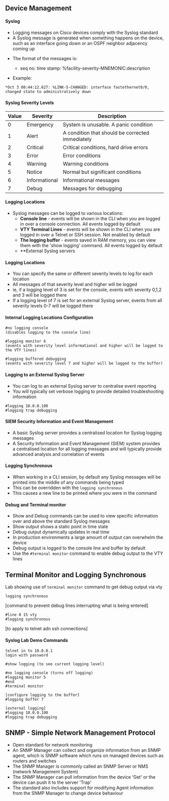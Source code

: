 ## Device Management 

#### Syslog

- Logging messages on Cisco devices comply with the Syslog standard
- A Syslog message is generated when something happens on the device, such as an interface going down or an OSPF neighbor adjacency coming up


* The format of the messages is: 
    - seq no: time stamp: %facility-severity-MNEMONIC:description

* Example:
```
*Oct 3 00:44:12.627: %LINK-5-CHANGED: interface fastethernet0/0, changed state to administratively down
```

#### Syslog Severity Levels 

| Value | Severity      | Description                                      |
|-------|---------------|--------------------------------------------------|
| 0     | Emergency     | System is unusable. A panic condition            |
| 1     | Alert         | A condition that should be corrected immediately |
| 2     | Critical      | Critical conditions, hard drive errors           |
| 3     | Error         | Error conditions                                 |
| 4     | Warning       | Warning conditions                               |
| 5     | Notice        | Normal but significant conditions                |
| 6     | Informational | Informational messages                           |
| 7     | Debug         | Messages for debugging                           |

#### Logging Locations 

* Syslog messages can be logged to various locations:
    - **Console line** - events will be shown in the CLI when you are logged in over a console connection. All events logged by default
    - **VTY Terminal Lines** - events will be shown in the CLI when you are logged in over a Telnet or SSH session. Not enabled by default 
    - **The logging buffer** - events saved in RAM memory, you can view them with the 'show logging' command. All events logged by default 
    - **External Syslog servers

#### Logging Locations 

- You can specify the same or different severity levels to log for each location
- All messages of that severity level and higher will be logged 
- ie, if a logging level of 3 is set for the console, events with severity 0,1,2 and 3 will be logged there
- If a logging level of 7 is set for an external Syslog server, events from all severity levels 0-7 will be logged there

#### Internal Logging Locations Configuration 
```
#no logging console 
(disables logging to the console line)

#logging monitor 6 
(events with severity level informational and higher will be logged to the VTY lines)

#logging buffered debugging 
(events with severity level 7 and higher will be logged to the buffer)
```

#### Logging to an External Syslog Server 

* You can log to an external Syslog server to centralise event reporting 
* You will typically set verbose logging to provide detailed troubleshooting information 
```
#logging 10.0.0.100
#logging trap debugging
```

#### SIEM Security Information and Event Management
- A basic Syslog server provides a centralised location for Syslog logging messages 
- A Security Information and Event Management (SIEM) system provides a centralised location for all logging messages and will typically provide advanced analysis and correlation of events 

#### Logging Synchronous 
- When working in a CLI session, by default any Syslog messages will be printed into the middle of any commands being typed 
- This can be overridden with the ```logging synchronous``` 
- This causes a new line to be printed where you were in the command 

#### Debug and Terminal monitor

* Show and Debug commands can be used to view specific information over and above the standard Syslog messages 
* Show output shows a static point in time state
* Debug output dynamically updates in real time 
* In production environments a large amount of output can overwhelm the device 
* Debug output is logged to the console line and buffer by default 
* Use the ```#terminal monitor``` command to enable debug output to the VTY lines 


## Terminal Monitor and Logging Synchronous

Lab showing use of ```terminal monitor``` command to get debug output via vty 

```
logging synchronous
```
[command to prevent debug lines interrupting what is being entered]
```
#line 0 15 vty 
#logging synchronous
```
[to apply to telnet adn ssh connections] 

#### Syslog Lab Demo Commands 

```
telnet in to 10.0.0.1
login with password 

#show logging (to see current logging level)

#no logging console (turns off logging)
#logging monitor 5
#end 
#terminal monitor 

[configure logging to the buffer]
#logging buffer 7

[external logging]
#logging 10.0.0.100
#logging trap debugging
```

## SNMP - Simple Network Management Protocol

* Open standard for network monitoring 
* An SNMP Manager can collect and organize information from an SNMP agent, which is SNMP software which runs on managed devices such as routers and switches
* The SNMP Manager is commonly called an SNMP Server or NMS (network Management System)
* The SNMP Manager can pull information from the device 'Get' or the device can push it to the server 'Trap'
* The standard also includes support for modifying Agent information from the SNMP Manager to change device behaviour







